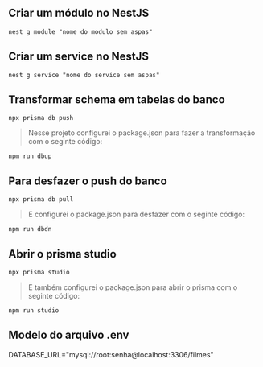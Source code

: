 ## Criar um módulo no NestJS
```
nest g module "nome do modulo sem aspas"
```

## Criar um service no NestJS
```
nest g service "nome do service sem aspas"
```

## Transformar schema em tabelas do banco
```
npx prisma db push
```
>Nesse projeto configurei o package.json para fazer a transformação com o seginte código:
```
npm run dbup
```

## Para desfazer o push do banco
```
npx prisma db pull
```
>E configurei o package.json para desfazer com o seginte código:
```
npm run dbdn
```

## Abrir o prisma studio
```
npx prisma studio
```
>E também configurei o package.json para abrir o prisma com o seginte código:
```
npm run studio
```

## Modelo do arquivo .env
DATABASE_URL="mysql://root:senha@localhost:3306/filmes"